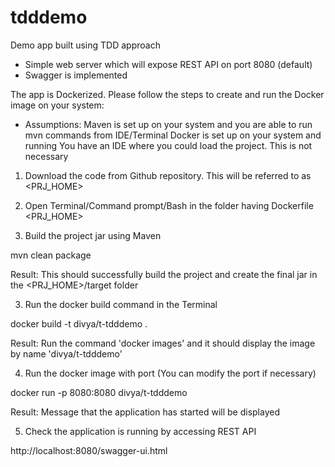 # tdddemo
Demo app built using TDD approach
- Simple web server which will expose REST API on port 8080 (default)
- Swagger is implemented

The app is Dockerized. Please follow the steps to create and run the Docker image on your system:
- Assumptions:
  Maven is set up on your system and you are able to run mvn commands from IDE/Terminal
  Docker is set up on your system and running
  You have an IDE where you could load the project. This is not necessary

1) Download the code from Github repository. This will be referred to as <PRJ_HOME>

2) Open Terminal/Command prompt/Bash in the folder having Dockerfile <PRJ_HOME>

3) Build the project jar using Maven
  
  mvn clean package
  
  Result: This should successfully build the project and create the final jar in the <PRJ_HOME>/target folder
  
3) Run the docker build command in the Terminal
  
  docker build -t divya/t-tdddemo .
  
  Result: Run the command 'docker images' and it should display the image by name 'divya/t-tdddemo'
  
4) Run the docker image with port (You can modify the port if necessary)
  
  docker run -p 8080:8080 divya/t-tdddemo
  
  Result: Message that the application has started will be displayed
  
5) Check the application is running by accessing REST API
  
  http://localhost:8080/swagger-ui.html
